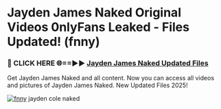# Jayden James Naked Original Videos 0nlyFans Leaked - Files Updated! (fnny)

<h3>🔴 CLICK HERE 🌐==►► <a href="https://tinyurl.com/up5wt9bj" rel="nofollow">Jayden James Naked Updated Files</a></h3>

Get Jayden James Naked and all content. Now you can access all videos and pictures of Jayden James Naked. New Updated Files 2025!

[![fnny](https://i.imgur.com/ABiUzMV.gif)](https://tinyurl.com/up5wt9bj)
jayden cole naked